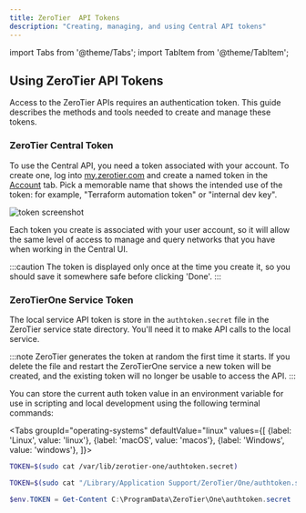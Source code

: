 ```yaml
---
title: ZeroTier  API Tokens
description: "Creating, managing, and using Central API tokens"
---
```


import Tabs from '@theme/Tabs';
import TabItem from '@theme/TabItem';

## Using ZeroTier API Tokens

Access to the ZeroTier APIs requires an authentication token. This guide describes the methods and tools needed to create and manage these tokens.

### ZeroTier Central Token

To use the Central API, you need a token associated with your account. To create one, log into [my.zerotier.com](https://my.zerotier.com) and create a named token in the [Account](https://my.zerotier.com/account) tab. Pick a memorable name that shows the intended use of the token: for example, "Terraform automation token" or "internal dev key".

![token screenshot](https://i.imgur.com/WYM2jKl.png)

Each token you create is associated with your user account, so it will allow the same level of access to manage and query networks that you have when working in the Central UI.

:::caution
The token is displayed only once at the time you create it, so you should save it somewhere safe before clicking 'Done'.
:::

### ZeroTierOne Service Token

The local service API token is store in the `authtoken.secret` file in the ZeroTier service state directory. You'll need it to make API calls to the local service.

:::note
ZeroTier generates the token at random the first time it starts. If you delete the file and restart the ZeroTierOne service a new token will be created, and the existing token will no longer be usable to access the API.
:::

You can store the current auth token value in an environment variable for use in scripting and local development using the following terminal commands:

<Tabs
    groupId="operating-systems"
    defaultValue="linux"
    values={[
    {label: 'Linux', value: 'linux'},
    {label: 'macOS', value: 'macos'},
    {label: 'Windows', value: 'windows'},
]}>
<TabItem value="linux">

```sh
TOKEN=$(sudo cat /var/lib/zerotier-one/authtoken.secret)
```

</TabItem>
<TabItem value="macos">

```sh
TOKEN=$(sudo cat "/Library/Application Support/ZeroTier/One/authtoken.secret")
```

</TabItem>
<TabItem value="windows">

```powershell
$env.TOKEN = Get-Content C:\ProgramData\ZeroTier\One\authtoken.secret
```

</TabItem>
</Tabs>

